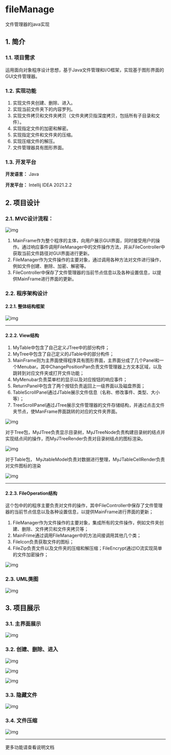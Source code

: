 # fileManage
文件管理器的java实现

## 1. 简介

### 1.1. 项目需求

运用面向对象程序设计思想，基于Java文件管理和I/O框架，实现基于图形界面的GUI文件管理器。

### 1.2. 实现功能

1. 实现文件夹创建、删除、进入。
2. 实现当前文件夹下的内容罗列。
3. 实现文件拷贝和文件夹拷贝（文件夹拷贝指深度拷贝，包括所有子目录和文件）。
4. 实现指定文件的加密和解密。
5. 实现指定文件和文件夹的压缩。
6. 实现压缩文件的解压。
7. 文件管理器具有图形界面。

### 1.3. 开发平台

**开发语言：**
Java

**开发平台：**
Intellij IDEA 2021.2.2



## 2. 项目设计

### 2.1. MVC设计流程：

![img](https://xc-figure.oss-cn-hangzhou.aliyuncs.com/img/202209021611627.gif)

1. MainFrame作为整个程序的主体，向用户展示GUI界面，同时接受用户的操作。通过响应事件调用FileManager中的文件操作方法，并从FileController中获取当前文件路径对GUI界面进行更新。
2. FileManager作为文件操作的主要对象，通过调用各种方法对文件进行操作，例如文件创建、删除、加密、解密等。
3. FileController中保存了文件管理器的当前节点信息以及各种设置信息，以提供MainFrame进行界面的更新。



### 2.2. 程序架构设计

#### 2.2.1. 整体结构框架

![img](https://xc-figure.oss-cn-hangzhou.aliyuncs.com/img/202209021612017.gif)

---



#### 2.2.2. View结构

1. MyTable中包含了自己定义JTree中的部分构件；
2. MyTree中包含了自己定义的JTable中的部分构件；
3. MainFrame则为主界面使得程序具有图形界面，主界面分成了几个Panel和一个Menubar。其中ChangePositionPan负责文件管理器上方文本区域，以及跳转到对应文件夹或打开文件功能；
4. MyMenubar负责菜单栏的显示以及对应按钮的响应事件；
5. ReturnPanel中包含了两个按钮负责返回上一级界面以及磁盘界面；
6. TableScrollPanel通过JTable展示文件信息（名称、修改事件、类型、大小等）；
7. TreeScrollPanel通过JTree展示文件管理器的文件存储结构，并通过点击文件夹节点，使ManFrame界面跳转的对应的文件夹界面。

![img](https://xc-figure.oss-cn-hangzhou.aliyuncs.com/img/202209021612021.gif)

 

对于Tree包，MyJTree负责显示目录树，MyJTreeNode负责构建目录树的结点并实现结点间的操作，而MyJTreeRender负责对目录树结点的图标渲染。

![img](https://xc-figure.oss-cn-hangzhou.aliyuncs.com/img/202209021612029.gif)

 

对于Table包， MyJtableModel负责对数据进行整理，MyJTableCellRender负责对文件图标的渲染 

![img](https://xc-figure.oss-cn-hangzhou.aliyuncs.com/img/202209021612034.gif)

---



#### 2.2.3. FileOperation结构

这个包中的的程序主要负责对文件的操作，其中FileController中保存了文件管理器的当前节点信息以及各种设置信息，以提供MainFrame进行界面的更新；

1. FileManager作为文件操作的主要对象，集成所有的文件操作，例如文件夹创建、删除、文件拷贝和文件夹拷贝等；
2. MainFrime通过调用FileManager中的方法间接调用其他几个类；
3. FileIcon负责获取文件的图标；
4. FileZip负责文件以及文件夹的压缩和解压缩；FileEncrypt通过IO流实现简单的文件加密操作； 

![img](https://xc-figure.oss-cn-hangzhou.aliyuncs.com/img/202209021613183.gif)



### 2.3. UML类图

![img](https://xc-figure.oss-cn-hangzhou.aliyuncs.com/img/202209021615668.jpg)

 

## 3. 项目展示

### 3.1. 主界面展示

![img](https://xc-figure.oss-cn-hangzhou.aliyuncs.com/img/202209021624967.gif)



### 3.2. 创建、删除、进入

![img](https://xc-figure.oss-cn-hangzhou.aliyuncs.com/img/202209021624582.gif)

![img](https://xc-figure.oss-cn-hangzhou.aliyuncs.com/img/202209021625913.gif)

![img](https://xc-figure.oss-cn-hangzhou.aliyuncs.com/img/202209021625247.gif)



### 3.3. 隐藏文件

![img](https://xc-figure.oss-cn-hangzhou.aliyuncs.com/img/202209021625083.gif)



### 3.4. 文件压缩

![img](https://xc-figure.oss-cn-hangzhou.aliyuncs.com/img/202209021626015.gif)

---

更多功能请查看说明文档
